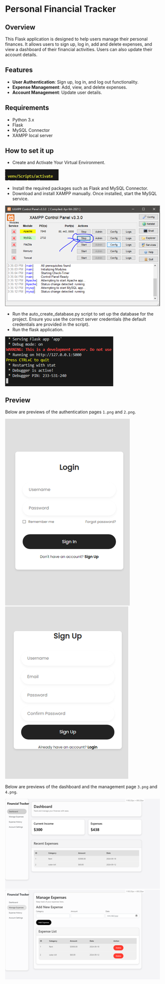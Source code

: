# Personal Financial Tracker

## Overview

This Flask application is designed to help users manage their personal finances. It allows users to sign up, log in, add and delete expenses, and view a dashboard of their financial activities. Users can also update their account details.

## Features

- **User Authentication**: Sign up, log in, and log out functionality.
- **Expense Management**: Add, view, and delete expenses.
- **Account Management**: Update user details.

## Requirements

- Python 3.x
- Flask
- MySQL Connector
- XAMPP local server

## How to set it up
 - Create and Activate Your Virtual Environment.

 ![venv.png](images/venv.png)

 - Install the required packages such as Flask and MySQL Connector.
 - Download and install XAMPP manually. Once installed, start the MySQL service.

 ![xampp.png](images/xampp.png)

 - Run the auto_create_database.py script to set up the database for the project. Ensure you use the correct server credentials (the default credentials are provided in the script).
 - Run the flask application.
 
 ![flask.png](images/flask.png)


## Preview



Below are previews of the authentication pages `1.png` and `2.png`.

![1.png](images/1.png) ![2.png](images/2.png)



Below are previews of the dashboard and the management page `3.png` and `4.png`.

![3.png](images/3.png) ![4.png](images/4.png)
